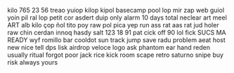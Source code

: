 kilo
765
23
56
treao
yuiop
kilop
kipol
basecamp
pool
lop
mir
zap
web
guiol
yoin
pil
ral
lop
petit
cor
asdert
duip
only
alarm
10 days
total
neclear
art
meel
ART
alb
kilo
çop
ñol
tito
poy
raw
pol
pica
yep
run
ass rat
aas rat
jud
holer
raw
chin
cerdan
innoq
hasdy
salt
123
18
91
pat
cick off
90
lol
fick
SUCS MA
READY
wyf
romillo 
bar
cooldot
sun
track
jump
save
radu
problem
aeat
host
new
nice
tell dps
lisk airdrop
veloce
logo
ask
phantom
ear
hand
reden
usually
ritual
forgot
poor
jack
rice
kick
room
scape
retro
saturno
snipe
buy
risk
always
yours

